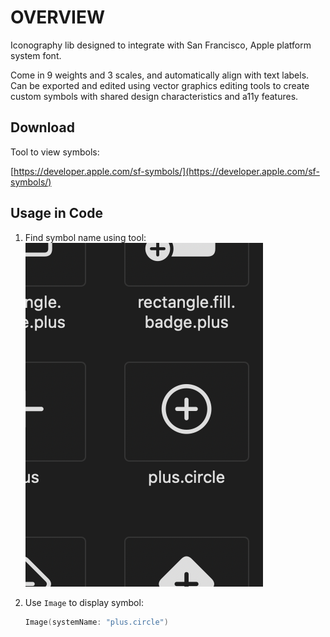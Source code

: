# OVERVIEW

Iconography lib designed to integrate with San Francisco, Apple platform system font.

Come in 9 weights and 3 scales, and automatically align with text labels. Can be exported and edited using vector graphics editing tools to create custom symbols with shared design characteristics and a11y features.

## Download

Tool to view symbols:

[https://developer.apple.com/sf-symbols/](https://developer.apple.com/sf-symbols/)

## Usage in Code

1. Find symbol name using tool:
    ![SYmbol](/assets/sf_symbol.png)

2. Use `Image` to display symbol:

    ```swift
    Image(systemName: "plus.circle")
    ```
